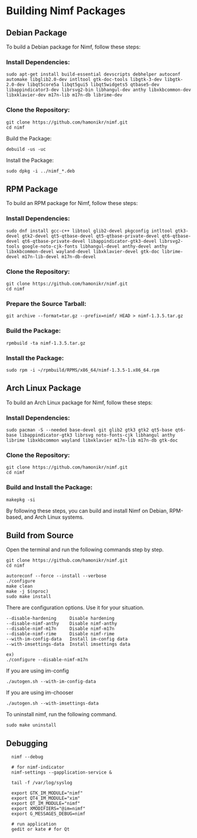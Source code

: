 # Building Nimf Packages

## Debian Package
To build a Debian package for Nimf, follow these steps:

### Install Dependencies:

```sudo apt-get update
sudo apt-get install build-essential devscripts debhelper autoconf automake libglib2.0-dev intltool gtk-doc-tools libgtk-3-dev libgtk-2.0-dev libqt5core5a libqt5gui5 libqt5widgets5 qtbase5-dev libappindicator3-dev librsvg2-bin libhangul-dev anthy libxkbcommon-dev libxklavier-dev m17n-lib m17n-db librime-dev
```

### Clone the Repository:

```
git clone https://github.com/hamonikr/nimf.git
cd nimf
```

Build the Package:
```
debuild -us -uc
```
Install the Package:
```
sudo dpkg -i ../nimf_*.deb
```

## RPM Package
To build an RPM package for Nimf, follow these steps:

### Install Dependencies:

```
sudo dnf install gcc-c++ libtool glib2-devel pkgconfig intltool gtk3-devel gtk2-devel qt5-qtbase-devel qt5-qtbase-private-devel qt6-qtbase-devel qt6-qtbase-private-devel libappindicator-gtk3-devel librsvg2-tools google-noto-cjk-fonts libhangul-devel anthy-devel anthy libxkbcommon-devel wayland-devel libxklavier-devel gtk-doc librime-devel m17n-lib-devel m17n-db-devel
```

### Clone the Repository:

```
git clone https://github.com/hamonikr/nimf.git
cd nimf
```

### Prepare the Source Tarball:

```
git archive --format=tar.gz --prefix=nimf/ HEAD > nimf-1.3.5.tar.gz
```

### Build the Package:

```
rpmbuild -ta nimf-1.3.5.tar.gz
```

### Install the Package:

```
sudo rpm -i ~/rpmbuild/RPMS/x86_64/nimf-1.3.5-1.x86_64.rpm
```

## Arch Linux Package
To build an Arch Linux package for Nimf, follow these steps:

### Install Dependencies:

```
sudo pacman -S --needed base-devel git glib2 gtk3 gtk2 qt5-base qt6-base libappindicator-gtk3 librsvg noto-fonts-cjk libhangul anthy librime libxkbcommon wayland libxklavier m17n-lib m17n-db gtk-doc
```

### Clone the Repository:

```
git clone https://github.com/hamonikr/nimf.git
cd nimf
```

### Build and Install the Package:

```
makepkg -si
```

By following these steps, you can build and install Nimf on Debian, RPM-based, and Arch Linux systems.


## Build from Source
Open the terminal and run the following commands step by step.
```
git clone https://github.com/hamonikr/nimf.git
cd nimf

autoreconf --force --install --verbose
./configure
make clean
make -j $(nproc)
sudo make install
```

There are configuration options. Use it for your situation.
```
--disable-hardening     Disable hardening
--disable-nimf-anthy    Disable nimf-anthy
--disable-nimf-m17n     Disable nimf-m17n
--disable-nimf-rime     Disable nimf-rime
--with-im-config-data   Install im-config data
--with-imsettings-data  Install imsettings data

ex)
./configure --disable-nimf-m17n
```
If you are using im-config
```
./autogen.sh --with-im-config-data
```
If you are using im-chooser
```
./autogen.sh --with-imsettings-data
```
To uninstall nimf, run the following command.
```
sudo make uninstall
```

## Debugging
```
  nimf --debug

  # for nimf-indicator
  nimf-settings --gapplication-service & 
  
  tail -f /var/log/syslog

  export GTK_IM_MODULE="nimf"
  export QT4_IM_MODULE="xim"
  export QT_IM_MODULE="nimf"
  export XMODIFIERS="@im=nimf"
  export G_MESSAGES_DEBUG=nimf

  # run application
  gedit or kate # for Qt
```